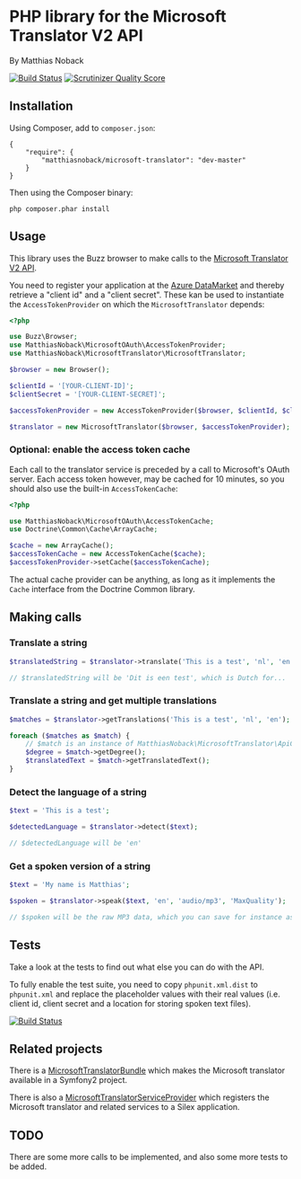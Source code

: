 # PHP library for the Microsoft Translator V2 API

By Matthias Noback

[![Build Status](https://travis-ci.org/matthiasnoback/microsoft-translator.png?branch=master)](https://travis-ci.org/matthiasnoback/microsoft-translator) [![Scrutinizer Quality Score](https://scrutinizer-ci.com/g/matthiasnoback/microsoft-translator/badges/quality-score.png?s=a3230ce4a66715d3a62793da48ba24d8a30ab85d)](https://scrutinizer-ci.com/g/matthiasnoback/microsoft-translator/)

## Installation

Using Composer, add to ``composer.json``:

    {
        "require": {
            "matthiasnoback/microsoft-translator": "dev-master"
        }
    }

Then using the Composer binary:

    php composer.phar install

## Usage

This library uses the Buzz browser to make calls to the [Microsoft Translator V2 API](http://msdn.microsoft.com/en-us/library/ff512419.aspx).

You need to register your application at the [Azure DataMarket](https://datamarket.azure.com/developer/applications) and
thereby retrieve a "client id" and a "client secret". These kan be used to instantiate the ``AccessTokenProvider`` on which
the ``MicrosoftTranslator`` depends:

```php
<?php

use Buzz\Browser;
use MatthiasNoback\MicrosoftOAuth\AccessTokenProvider;
use MatthiasNoback\MicrosoftTranslator\MicrosoftTranslator;

$browser = new Browser();

$clientId = '[YOUR-CLIENT-ID]';
$clientSecret = '[YOUR-CLIENT-SECRET]';

$accessTokenProvider = new AccessTokenProvider($browser, $clientId, $clientSecret);

$translator = new MicrosoftTranslator($browser, $accessTokenProvider);
```

### Optional: enable the access token cache

Each call to the translator service is preceded by a call to Microsoft's OAuth server. Each access token however, may be
cached for 10 minutes, so you should also use the built-in ``AccessTokenCache``:

```php
<?php

use MatthiasNoback\MicrosoftOAuth\AccessTokenCache;
use Doctrine\Common\Cache\ArrayCache;

$cache = new ArrayCache();
$accessTokenCache = new AccessTokenCache($cache);
$accessTokenProvider->setCache($accessTokenCache);
```

The actual cache provider can be anything, as long as it implements the ``Cache`` interface from the Doctrine Common library.

## Making calls

### Translate a string

```php
$translatedString = $translator->translate('This is a test', 'nl', 'en');

// $translatedString will be 'Dit is een test', which is Dutch for...
```

### Translate a string and get multiple translations

```php
$matches = $translator->getTranslations('This is a test', 'nl', 'en');

foreach ($matches as $match) {
    // $match is an instance of MatthiasNoback\MicrosoftTranslator\ApiCall\TranslationMatch
    $degree = $match->getDegree();
    $translatedText = $match->getTranslatedText();
}
```

### Detect the language of a string

```php
$text = 'This is a test';

$detectedLanguage = $translator->detect($text);

// $detectedLanguage will be 'en'
```

### Get a spoken version of a string

```php
$text = 'My name is Matthias';

$spoken = $translator->speak($text, 'en', 'audio/mp3', 'MaxQuality');

// $spoken will be the raw MP3 data, which you can save for instance as a file
```

## Tests

Take a look at the tests to find out what else you can do with the API.

To fully enable the test suite, you need to copy ``phpunit.xml.dist`` to ``phpunit.xml`` and replace the placeholder
values with their real values (i.e. client id, client secret and a location for storing spoken text files).

[![Build Status](https://secure.travis-ci.org/matthiasnoback/microsoft-translator.png)](http://travis-ci.org/matthiasnoback/microsoft-translator)

## Related projects

There is a [MicrosoftTranslatorBundle](https://github.com/matthiasnoback/MicrosoftTranslatorBundle) which makes the Microsoft translator available in a Symfony2 project.

There is also a [MicrosoftTranslatorServiceProvider](https://github.com/matthiasnoback/MicrosoftTranslatorServiceProvider) which registers the Microsoft translator and related services to a Silex application.

## TODO

There are some more calls to be implemented, and also some more tests to be added.